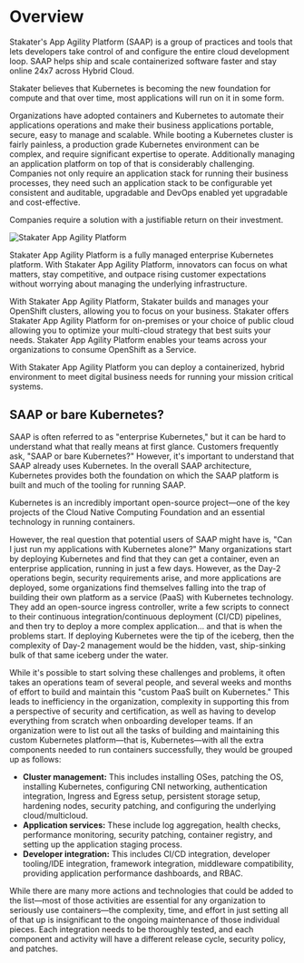 # Overview

Stakater's App Agility Platform (SAAP) is a group of practices and tools that lets developers take control of and configure the entire cloud development loop. SAAP helps ship and scale containerized software faster and stay online 24x7 across Hybrid Cloud.

Stakater believes that Kubernetes is becoming the new foundation for compute and that over time, most applications will run on it in some form.

Organizations have adopted containers and Kubernetes to automate their applications operations and make their business applications portable, secure, easy to manage and scalable. While booting a Kubernetes cluster is fairly painless, a production grade Kubernetes environment can be complex, and require significant expertise to operate. Additionally managing an application platform on top of that is considerably challenging. Companies not only require an application stack for running their business processes, they need such an application stack to be configurable yet consistent and auditable, upgradable and DevOps enabled yet upgradable and cost-effective.

Companies require a solution with a justifiable return on their investment.

![Stakater App Agility Platform](./about/images/saap.jpg)

Stakater App Agility Platform is a fully managed enterprise Kubernetes platform. With Stakater App Agility Platform, innovators can focus on what matters, stay competitive, and outpace rising customer expectations without worrying about managing the underlying infrastructure.

With Stakater App Agility Platform, Stakater builds and manages your OpenShift clusters, allowing you to focus on your business. Stakater offers Stakater App Agility Platform for on-premises or your choice of public cloud allowing you to optimize your multi-cloud strategy that best suits your needs. Stakater App Agility Platform enables your teams across your organizations to consume OpenShift as a Service.

With Stakater App Agility Platform you can deploy a containerized, hybrid environment to meet digital business needs for running your mission critical systems.

## SAAP or bare Kubernetes?

SAAP is often referred to as "enterprise Kubernetes," but it can be hard to understand what that really means at first glance. Customers frequently ask, "SAAP or bare Kubernetes?" However, it's important to understand that SAAP already uses Kubernetes. In the overall SAAP architecture, Kubernetes provides both the foundation on which the SAAP platform is built and much of the tooling for running SAAP.

Kubernetes is an incredibly important open-source project—one of the key projects of the Cloud Native Computing Foundation and an essential technology in running containers.

However, the real question that potential users of SAAP might have is, "Can I just run my applications with Kubernetes alone?" Many organizations start by deploying Kubernetes and find that they can get a container, even an enterprise application, running in just a few days. However, as the Day-2 operations begin, security requirements arise, and more applications are deployed, some organizations find themselves falling into the trap of building their own platform as a service (PaaS) with Kubernetes technology. They add an open-source ingress controller, write a few scripts to connect to their continuous integration/continuous deployment (CI/CD) pipelines, and then try to deploy a more complex application... and that is when the problems start. If deploying Kubernetes were the tip of the iceberg, then the complexity of Day-2 management would be the hidden, vast, ship-sinking bulk of that same iceberg under the water.

While it's possible to start solving these challenges and problems, it often takes an operations team of several people, and several weeks and months of effort to build and maintain this "custom PaaS built on Kubernetes." This leads to inefficiency in the organization, complexity in supporting this from a perspective of security and certification, as well as having to develop everything from scratch when onboarding developer teams. If an organization were to list out all the tasks of building and maintaining this custom Kubernetes platform—that is, Kubernetes—with all the extra components needed to run containers successfully, they would be grouped up as follows:

- **Cluster management:** This includes installing OSes, patching the OS, installing Kubernetes, configuring CNI networking, authentication integration,
Ingress and Egress setup, persistent storage setup, hardening nodes, security patching, and configuring the underlying cloud/multicloud.
- **Application services:** These include log aggregation, health checks, performance monitoring, security patching, container registry, and setting up
the application staging process.
- **Developer integration:** This includes CI/CD integration, developer tooling/IDE integration, framework integration, middleware compatibility, providing
application performance dashboards, and RBAC.

While there are many more actions and technologies that could be added to the list—most of those activities are essential for any organization to seriously use containers—the complexity, time, and effort in just setting all of that up is insignificant to the ongoing maintenance of those individual pieces. Each integration needs to be thoroughly tested, and each component and activity will have a different release cycle, security policy, and patches.
